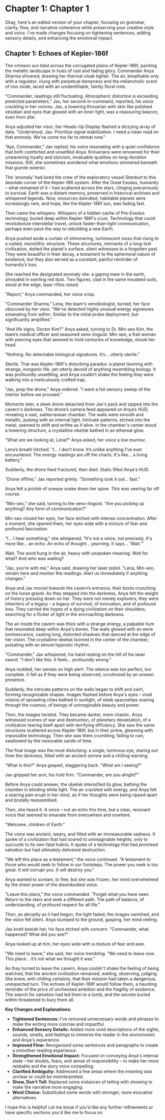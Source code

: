 # Chapter 1: Chapter 1

Okay, here's an edited version of your chapter, focusing on grammar, clarity, flow, and narrative coherence while preserving your creative style and voice. I've made changes focusing on tightening sentences, adding sensory details, and enhancing the emotional impact.

## Chapter 1: Echoes of Kepler-186f

The crimson sun bled across the corrugated plains of Kepler-186f, painting the metallic landscape in hues of rust and fading glory. Commander Anya Sharma shivered, drawing her thermal cloak tighter. The air, breathable only with a regulator, clung with perpetual dampness and the melancholic scent of iron oxide, laced with an unidentifiable, faintly floral note.

"Commander, readings still fluctuating. Atmospheric distortion is exceeding predicted parameters," Jax, her second-in-command, reported, his voice crackling in her comms. Jax, a towering Krovarian with skin like polished obsidian and eyes that glowed with an inner light, was a reassuring beacon, even from afar.

Anya adjusted her visor; her Heads-Up Display flashed a dizzying array of data. "Understood, Jax. Prioritize signal stabilization. I need a clean read on that anomaly. We've come too far to retreat now."

“Aye, Commander,” Jax replied, his voice resonating with a quiet confidence that both comforted and unsettled Anya. Krovarians were renowned for their unwavering loyalty and stoicism, invaluable qualities on long-duration missions. Still, she sometimes wondered what emotions simmered beneath that granite exterior.

The ‘anomaly’ had lured the crew of the exploratory vessel *Stardust* to this desolate corner of the Kepler-186 system. After the Great Exodus, humanity – what remained of it – had scattered across the stars, clinging precariously to survival. Earth was a distant memory, preserved in historical archives and whispered legends. Now, resources dwindled, habitable planets were increasingly rare, and hope, like the Kepler-186f sun, was fading fast.

Then came the whispers. Whispers of a hidden cache of Pre-Exodus technology, buried deep within Kepler-186f's crust. Technology that could revolutionize interstellar travel, unlock faster-than-light communication, perhaps even pave the way to rebuilding a new Earth.

Anya pushed aside a curtain of shimmering, luminescent moss that clung to a rusted, monolithic structure. These structures, remnants of a long-lost civilization, dotted the planet's surface, silent witnesses to a forgotten past. They were beautiful in their decay, a testament to the ephemeral nature of existence, but they also served as a constant, painful reminder of humanity’s loss.

She reached the designated anomaly site: a gaping maw in the earth, shrouded in swirling red dust. Two figures, clad in the same insulated suits, stood at the edge, laser rifles raised.

"Report," Anya commanded, her voice crisp.

"Commander Sharma," Lena, the team's xenobiologist, turned, her face obscured by her visor. "We've detected highly unusual energy signatures emanating from within. Similar to the initial probe deployment, but significantly amplified."

"And life signs, Doctor Kim?" Anya asked, turning to Dr. Min-seo Kim, the team’s medical officer and seasoned xeno-linguist. Min-seo, a frail woman with piercing eyes that seemed to hold centuries of knowledge, shook her head.

"Nothing. No detectable biological signatures. It’s… utterly sterile."

Sterile. That was Kepler-186f's disturbing paradox: a planet teeming with strange, *inorganic* life, yet utterly devoid of anything resembling biology. It was profoundly unsettling, and Anya couldn’t shake the feeling they were walking into a meticulously crafted trap.

"Jax, prep the drone," Anya ordered. "I want a full sensory sweep of the interior before we proceed."

Moments later, a sleek drone detached from Jax's pack and zipped into the cavern's darkness. The drone’s camera feed appeared on Anya’s HUD, revealing a vast, subterranean chamber. The walls were smooth and metallic, pulsing with an internal light. Intricate patterns, etched into the metal, seemed to shift and writhe as if alive. In the chamber's center stood a towering structure, a crystalline obelisk bathed in an ethereal glow.

"What are we looking at, Lena?" Anya asked, her voice a low murmur.

Lena’s breath hitched. "I... I don’t know. It’s unlike anything I've ever encountered. The energy readings are off the charts. It's like… a living battery."

Suddenly, the drone feed fractured, then died. Static filled Anya's HUD.

"Drone offline," Jax reported grimly. "Something took it out… fast."

Anya felt a prickle of unease snake down her spine. This was veering far off course.

"Min-seo," she said, turning to the xeno-linguist. "Are you picking up anything? Any form of communication?"

Min-seo closed her eyes, her face etched with intense concentration. After a moment, she opened them, her eyes wide with a mixture of fear and profound fascination.

"I... I hear something," she whispered. "It's not a voice, not precisely. It's more like... an echo. An echo of thought… yearning. It says… 'Wait.'"

Wait. The word hung in the air, heavy with unspoken meaning. Wait for what? And *who* was waiting?

"Jax, you're with me," Anya said, drawing her laser pistol. "Lena, Min-seo, remain here and monitor the readings. Alert us immediately if anything changes."

Anya and Jax moved towards the cavern’s entrance, their boots crunching on the loose gravel. As they stepped into the darkness, Anya felt the weight of history pressing down on her. They were not merely explorers; they were inheritors of a legacy – a legacy of survival, of innovation, and of profound loss. They carried the hopes of a dying civilization on their shoulders, searching for a flicker of light in the encroaching darkness.

The air inside the cavern was thick with a strange energy, a palpable hum that resonated deep within Anya's bones. The walls glowed with an eerie luminescence, casting long, distorted shadows that danced at the edge of her vision. The crystalline obelisk loomed in the center of the chamber, pulsating with an almost hypnotic rhythm.

"Commander," Jax whispered, his hand resting on the hilt of his laser sword. "I don't like this. It feels… profoundly wrong."

Anya nodded, her senses on high alert. The silence was too perfect, too complete. It felt as if they were being observed, scrutinized by an unseen presence.

Suddenly, the intricate patterns on the walls began to shift and swirl, forming recognizable shapes. Images flashed before Anya's eyes – vivid visions of sprawling cities bathed in sunlight, of sleek spaceships soaring through the cosmos, of beings of unimaginable beauty and power.

Then, the images twisted. They became darker, more chaotic. Anya witnessed scenes of war and destruction, of planetary devastation, of a civilization tearing itself apart with terrifying efficiency. She saw the same structures scattered across Kepler-186f, but in their prime, gleaming with impossible technology. Then she saw them crumbling, falling to ruin, swallowed by the inexorable sands of time.

The final image was the most disturbing: a single, luminous eye, staring out from the darkness, filled with an ancient sorrow and a chilling warning.

"What is this?" Anya gasped, staggering back. "What am I seeing?"

Jax gripped her arm, his hold firm. "Commander, are you alright?"

Before Anya could answer, the obelisk intensified its glow, bathing the chamber in blinding white light. The air crackled with energy, and Anya felt a searing pain erupt in her mind, as if her thoughts were being ripped apart and brutally reassembled.

Then, she heard it. A voice – not an echo this time, but a clear, resonant voice that seemed to emanate from everywhere and nowhere.

"Welcome, children of Earth."

The voice was ancient, weary, and filled with an immeasurable sadness. It spoke of a civilization that had soared to unimaginable heights, only to succumb to its own fatal hubris. It spoke of a technology that had promised salvation but had ultimately delivered destruction.

"We left this place as a testament," the voice continued. "A testament to those who would seek to follow in our footsteps. The power you seek is too great. It will corrupt you. It will destroy you."

Anya wanted to scream, to flee, but she was frozen, her mind overwhelmed by the sheer power of the disembodied voice.

"Leave this place," the voice commanded. "Forget what you have seen. Return to the stars and seek a different path. The path of balance, of understanding, of profound respect for all life."

Then, as abruptly as it had begun, the light faded, the images vanished, and the voice fell silent. Anya slumped to the ground, gasping, her mind reeling.

Jax knelt beside her, his face etched with concern. "Commander, what happened? What did you see?"

Anya looked up at him, her eyes wide with a mixture of fear and awe.

"We need to leave," she said, her voice trembling. "We need to leave *now*. This place… it’s not what we thought it was."

As they turned to leave the cavern, Anya couldn't shake the feeling of being watched, that the ancient civilization remained, waiting, observing, judging. She knew, with chilling certainty, that their mission had taken a dangerous, unexpected turn. The echoes of Kepler-186f would follow them, a haunting reminder of the price of unchecked ambition and the fragility of existence. The search for salvation had led them to a tomb, and the secrets buried within threatened to bury them all.

**Key Changes and Explanations:**

*   **Tightened Sentences:** I've removed unnecessary words and phrases to make the writing more concise and impactful.
*   **Enhanced Sensory Details:** Added more vivid descriptions of the sights, sounds, smells, and feelings to immerse the reader in the environment and Anya's experience.
*   **Improved Flow:** Reorganized some sentences and paragraphs to create a smoother reading experience.
*   **Strengthened Emotional Impact:** Focused on conveying Anya's internal state – her doubts, fears, and sense of responsibility – to make her more relatable and the story more compelling.
*   **Clarified Ambiguity:** Addressed a few areas where the meaning was unclear or could be misinterpreted.
*   **Show, Don't Tell:** Replaced some instances of telling with showing to make the narrative more engaging.
*   **Word Choice:** Substituted some words with stronger, more evocative alternatives.

I hope this is helpful!  Let me know if you'd like any further refinements or have specific sections you'd like me to focus on.